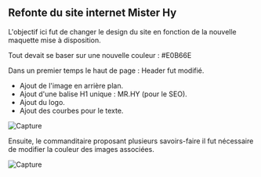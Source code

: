 ## Refonte du site internet Mister Hy

L'objectif ici fut de changer le design du site en fonction de la nouvelle maquette mise à disposition.

Tout devait se baser sur une nouvelle couleur : #E0B66E

Dans un premier temps le haut de page : Header fut modifié.
* Ajout de l'image en arrière plan.
* Ajout d'une balise H1 unique : MR.HY (pour le SEO).
* Ajout du logo.
* Ajout des courbes pour le texte.

![Capture](https://image.noelshack.com/fichiers/2019/14/3/1554294635-capture.png)

Ensuite, le commanditaire proposant plusieurs savoirs-faire il fut nécessaire de modifier la couleur des images associées.

![Capture](https://image.noelshack.com/fichiers/2019/14/3/1554294635-capture2.png)

